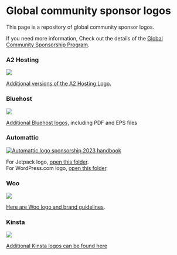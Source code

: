# Global community sponsor logos

This page is a repository of global community sponsor logos.

If you need more information, Check out the details of the [Global Community Sponsorship Program](https://make.wordpress.org/community/handbook/wordcamp-organizer/planning-details/fundraising/global-community-sponsorship-for-event-organizers/).

### A2 Hosting

![](https://make.wordpress.org/community/files/2015/09/a2_hosting_logo_480x286.png)

[Additional versions of the A2 Hosting Logo.](https://drive.google.com/drive/folders/1zGVfNa2WBlJ8QMa8Ia3r4rUoLq4Q9KB_?usp=sharing)

### Bluehost

![](https://make.wordpress.org/community/files/2019/07/bluehost_logo_2015.png)

[Additional Bluehost logos,](https://cloudup.com/c58xmM1-LXr) including PDF and EPS files

### Automattic

[![Automattic logo sponsorship 2023 handbook](https://make.wordpress.org/community/files/2015/09/automattic-logotype-color-1024x341.png)](https://make.wordpress.org/community/files/2015/09/automattic-logotype-color.png)

For Jetpack logo, [open this folder](https://drive.google.com/drive/folders/1jIw3oB9zIs2zPpEuRGVTJsLk6E0uJGkj?usp=sharing).  
For WordPress.com logo, [open this folder](https://drive.google.com/drive/folders/1JLAyEe1K469r26YCCHopaAlMkHGWZMLX?usp=sharing).

### Woo

[![](https://make.wordpress.org/community/files/2015/09/Woo_logo_color-1024x791.png)](https://make.wordpress.org/community/files/2015/09/Woo_logo_color.png)

[Here are Woo logo and brand guidelines](https://woo.com/brand-and-logo-guidelines/).

### **Kinsta**

[![](https://make.wordpress.org/community/files/2015/09/kinsta-wordcamp-central@2x.png)](https://make.wordpress.org/community/files/2015/09/kinsta-wordcamp-central@2x.png)

[Additional Kinsta logos can be found here](https://drive.google.com/drive/folders/1XqLvC0nryban8c4PxbA_57Ft9wfoXJjE?usp=sharing)

<!--
*   [To-do](# "To-do")
-->
